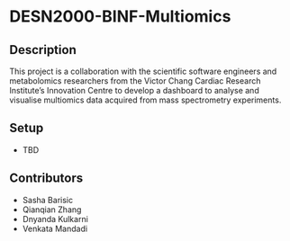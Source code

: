 # DESN2000-BINF-Multiomics

## Description
This project is a collaboration with the scientific software engineers and metabolomics researchers from the Victor Chang Cardiac Research Institute’s Innovation Centre to develop a dashboard to analyse and visualise multiomics data acquired from mass spectrometry experiments.

## Setup
- TBD

## Contributors
* Sasha Barisic
* Qianqian Zhang
* Dnyanda Kulkarni
* Venkata Mandadi
